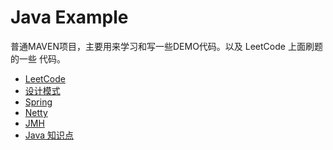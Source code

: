 # Java Example
普通MAVEN项目，主要用来学习和写一些DEMO代码。以及 LeetCode 上面刷题的一些
代码。

- [LeetCode](/src/main/java/com/example/algorithm/LeetCode)
- [设计模式](/src/main/java/com/example/DesignPatterns)
- [Spring](src/main/java/com/example/spring)
- [Netty](src/main/java/com/example/netty)
- [JMH](src/main/java/com/example/jmh)
- [Java 知识点](src/main/docs/README.md)